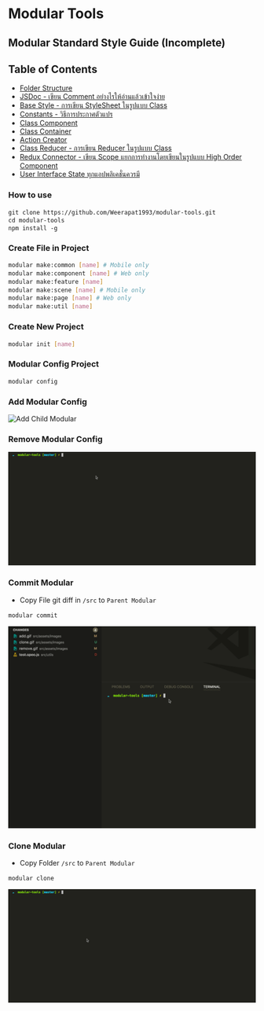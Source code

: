 # Modular Tools

## Modular Standard Style Guide (Incomplete)

## Table of Contents
* [Folder Structure](./docs/folder-structure.md)
* [JSDoc - เขียน Comment อย่างไรให้อ่านแล้วเข้าใจง่าย](./docs/jsdoc.md)
* [Base Style - การเขียน StyleSheet ในรูปแบบ Class](./docs/base-style.md)
* [Constants - วิธีการประกาศตัวแปร](./docs/constants.md)
* [Class Component](./docs/component.md)
* [Class Container](./docs/container.md)
* [Action Creator](./docs/actions.md)
* [Class Reducer - การเขียน Reducer ในรูปแบบ Class](./docs/reducer.md)
* [Redux Connector - เขียน Scope แยกการทำงานโดยเขียนในรูปแบบ High Order Component](./docs/redux.md)
* [User Interface State ทุกแอปพลิเคชั่นควรมี](./docs/error-handling.md)


### How to use
```
git clone https://github.com/Weerapat1993/modular-tools.git
cd modular-tools
npm install -g
```

### Create File in Project
```sh
modular make:common [name] # Mobile only
modular make:component [name] # Web only
modular make:feature [name]
modular make:scene [name] # Mobile only
modular make:page [name] # Web only
modular make:util [name]
```

### Create New Project
```sh
modular init [name]
```

### Modular Config Project
```sh
modular config
```

### Add Modular Config
![Add Child Modular](./app/assets/images/add.gif)

### Remove Modular Config
![Add Child Modular](./app/assets/images/remove.gif)

### Commit Modular
- Copy File git diff in `/src` to `Parent Modular`

```sh
modular commit
```

![Copy File Child Modular](./app/assets/images/commit.gif)

### Clone Modular
- Copy Folder `/src` to `Parent Modular`

```sh
modular clone
```

![Copy Folder Child Modular](./app/assets/images/clone.gif)
